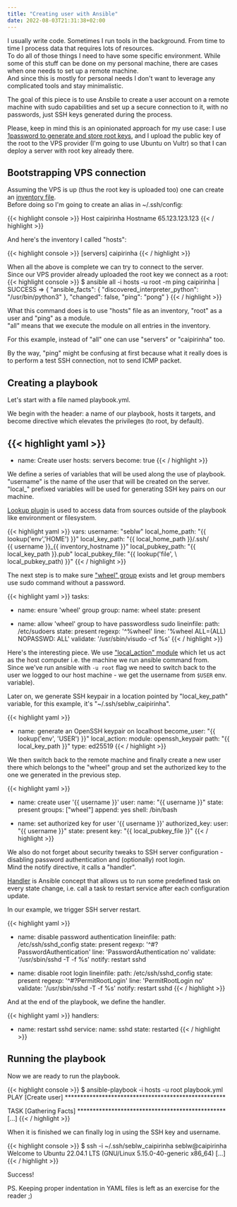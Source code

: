 ```yaml
---
title: "Creating user with Ansible"
date: 2022-08-03T21:31:38+02:00
---
```


I usually write code. Sometimes I run tools in the background. From time to time I process data that requires lots of resources.   
To do all of those things I need to have some specific environment. While some of this stuff can be done on my personal machine, there are cases when one needs to set up a remote machine.  
And since this is mostly for personal needs I don't want to leverage any complicated tools and stay minimalistic.  

The goal of this piece is to use Ansbile to create a user account on a remote machine with sudo capabilities and set up a secure connection to it, with no passwords, just SSH keys generated during the process.

Please, keep in mind this is an opinionated approach for my use case: I use [1password to generate and store root keys](https://developer.1password.com/docs/ssh/), and I upload the public key of the root to the VPS provider (I'm going to use Ubuntu on Vultr) so that I can deploy a server with root key already there.

## Bootstrapping VPS connection

Assuming the VPS is up (thus the root key is uploaded too) one can create an [inventory file](https://docs.ansible.com/ansible/latest/user_guide/intro_inventory.html).  
Before doing so I'm going to create an alias in ~/.ssh/config:

{{< highlight console >}}
Host caipirinha
    Hostname 65.123.123.123
{{< / highlight >}}

And here's the inventory I called "hosts":

{{< highlight console >}}
[servers]
caipirinha
{{< / highlight >}}

When all the above is complete we can try to connect to the server.  
Since our VPS provider already uploaded the root key we connect as a root:
{{< highlight console >}}
$ ansible all -i hosts -u root -m ping
caipirinha | SUCCESS => {
    "ansible_facts": {
        "discovered_interpreter_python": "/usr/bin/python3"
    },
    "changed": false,
    "ping": "pong"
}
{{< / highlight >}}

What this command does is to use "hosts" file as an inventory, "root" as a user and "ping" as a module.  
"all" means that we execute the module on all entries in the inventory.  

For this example, instead of "all" one can use "servers" or "caipirinha" too.

By the way, "ping" might be confusing at first because what it really does is to perform a test SSH connection, not to send ICMP packet.

## Creating a playbook
  
Let's start with a file named playbook.yml.

We begin with the header: a name of our playbook, hosts it targets, and become directive which elevates the privileges (to root, by default).

{{< highlight yaml >}}
---
- name: Create user
  hosts: servers
  become: true
{{< / highlight >}}

We define a series of variables that will be used along the use of playbook.  
"username" is the name of the user that will be created on the server.  
"local_" prefixed variables will be used for generating SSH key pairs on our machine.  

[Lookup plugin](https://docs.ansible.com/ansible/latest/user_guide/playbooks_lookups.html) is used to access data from sources outside of the playbook like environment or filesystem.  

{{< highlight yaml >}}
vars:
  username: "seblw"
  local_home_path: "{{ lookup('env','HOME') }}"
  local_key_path:  "{{ local_home_path }}/.ssh/\
      {{ username }}_{{ inventory_hostname }}"
  local_pubkey_path: "{{ local_key_path }}.pub"
  local_pubkey_file: "{{ lookup('file', \ 
    local_pubkey_path) }}"
{{< / highlight >}}

The next step is to make sure ["wheel" group](https://en.wikipedia.org/wiki/Wheel_(computing)) exists and let group members use sudo command without a password.

{{< highlight yaml >}}
tasks:
  - name: ensure 'wheel' group
    group:
      name: wheel
      state: present

  - name: allow 'wheel' group to have passwordless sudo
    lineinfile:
      path: /etc/sudoers
      state: present
      regexp: '^%wheel'
      line: '%wheel ALL=(ALL) NOPASSWD: ALL'
      validate: '/usr/sbin/visudo -cf %s'
{{< / highlight >}}

Here's the interesting piece. We use ["local_action" module](https://docs.ansible.com/ansible/latest/user_guide/playbooks_delegation.html) which let us act as the host computer i.e. the machine we run ansible command from.  
Since we've run ansible with `-u root` flag we need to switch back to the user we logged to our host machine - we get the username from `$USER` env. variable).

Later on, we generate SSH keypair in a location pointed by "local_key_path" variable, for this example, it's "~/.ssh/seblw_caipirinha".

{{< highlight yaml >}}
- name: generate an OpenSSH keypair on localhost
  become_user: "{{ lookup('env', 'USER') }}"
  local_action:
    module: openssh_keypair
    path: "{{ local_key_path }}"
    type: ed25519
{{< / highlight >}}

We then switch back to the remote machine and finally create a new user there which belongs to the "wheel" group and set the authorized key to the one we generated in the previous step.

{{< highlight yaml >}}
- name: create user '{{ username }}'
  user:
    name: "{{ username }}"
    state: present
    groups: ["wheel"]
    append: yes
    shell: /bin/bash

- name: set authorized key for user '{{ username }}'
  authorized_key:
    user: "{{ username }}"
    state: present
    key: "{{ local_pubkey_file }}"
{{< / highlight >}}

We also do not forget about security tweaks to SSH server configuration - disabling password authentication and (optionally) root login.  
Mind the notify directive, it calls a "handler".  

[Handler](https://docs.ansible.com/ansible/latest/user_guide/playbooks_handlers.html) is Ansible concept that allows us to run some predefined task on every state change, i.e. call a task to restart service after each configuration update.  

In our example, we trigger SSH server restart.

{{< highlight yaml >}}
- name: disable password authentication
  lineinfile:
    path: /etc/ssh/sshd_config
    state: present
    regexp: '^#?PasswordAuthentication'
    line: 'PasswordAuthentication no'
    validate: '/usr/sbin/sshd -T -f %s'
  notify: restart sshd

- name: disable root login
  lineinfile:
    path: /etc/ssh/sshd_config
    state: present
    regexp: '^#?PermitRootLogin'
    line: 'PermitRootLogin no'
    validate: '/usr/sbin/sshd -T -f %s'
  notify: restart sshd
{{< / highlight >}}

And at the end of the playbook, we define the handler.

{{< highlight yaml >}}
handlers:
  - name: restart sshd
    service:
      name: sshd
      state: restarted
{{< / highlight >}}


## Running the playbook

Now we are ready to run the playbook.  

{{< highlight console >}}
$ ansible-playbook -i hosts -u root playbook.yml
PLAY [Create user] ****************************************************

TASK [Gathering Facts] ************************************************
[...]
{{< / highlight >}}

When it is finished we can finally log in using the SSH key and username.  

{{< highlight console >}}
$ ssh -i ~/.ssh/seblw_caipirinha seblw@caipirinha
Welcome to Ubuntu 22.04.1 LTS (GNU/Linux 5.15.0-40-generic x86_64)
[...]
{{< / highlight >}}

Success!  


PS. Keeping proper indentation in YAML files is left as an exercise for the reader ;)